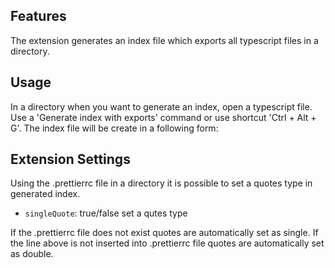 ## Features

The extension generates an index file which exports all typescript files in a directory. 

## Usage

In a directory when you want to generate an index, open a typescript file. Use a 'Generate index with exports' command or use shortcut 'Ctrl + Alt + G'. The index file will be create in a following form:


## Extension Settings

Using the .prettierrc file in a directory it is possible to set a quotes type in generated index. 

* `singleQuote`: true/false set a qutes type

If the .prettierrc file does not exist quotes are automatically set as single.
If the line above is not inserted into .prettierrc file quotes are automatically set as double.
